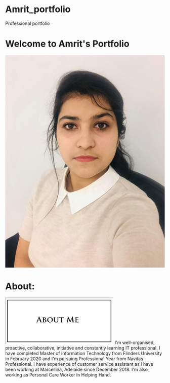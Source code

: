 # Amrit_portfolio
Professional portfolio

# Welcome to Amrit's Portfolio

![](Images/WhatsApp%20Image%202020-11-29%20at%205.15.08%20PM.jpeg)



# About:
![](Images/about%20me.png)
I'm well-organised, proactive, collaborative, initiative and constantly learning IT professional. I have completed Master of Information Technology from Flinders University in February 2020 and I'm pursuing Professional Year from Navitas Professional.
I have experience of customer service assistant as I have been working at Marcellina, Adelaide since December 2018. I'm also working as Personal Care Worker in Helping Hand.



